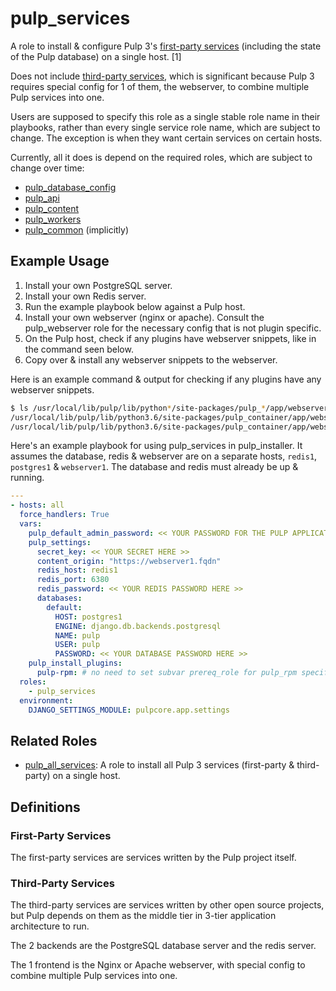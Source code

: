 pulp_services
=============

A role to install & configure Pulp 3's [first-party services](#first-party-services)
(including the state of the Pulp database) on a single host. [1]

Does not include [third-party services](#third-party-services), which is
significant because Pulp 3 requires special config for 1 of them, the webserver,
to combine multiple Pulp services into one.

Users are supposed to specify this role as a single stable role name
in their playbooks, rather than every single service role name, which
are subject to change. The exception is when they want certain services
on certain hosts.

Currently, all it does is depend on the required roles, which are
subject to change over time:

- [pulp_database_config](../../roles/pulp_database_config)
- [pulp_api](../../roles/pulp_api)
- [pulp_content](../../roles/pulp_content)
- [pulp_workers](../../roles/pulp_workers)
- [pulp_common](../../helper_roles/pulp_common) (implicitly)

Example Usage
-------------

1. Install your own PostgreSQL server.
2. Install your own Redis server.
3. Run the example playbook below against a Pulp host.
4. Install your own webserver (nginx or apache). Consult the pulp_webserver role for
   the necessary config that is not plugin specific.
5. On the Pulp host, check if any plugins have webserver snippets, like in the command seen below.
6. Copy over & install any webserver snippets to the webserver.

Here is an example command & output for checking if any plugins have any webserver snippets.

```bash
$ ls /usr/local/lib/pulp/lib/python*/site-packages/pulp_*/app/webserver_snippets/{apache.conf,nginx.conf}
/usr/local/lib/pulp/lib/python3.6/site-packages/pulp_container/app/webserver_snippets/apache.conf
/usr/local/lib/pulp/lib/python3.6/site-packages/pulp_container/app/webserver_snippets/nginx.conf
```

Here's an example playbook for using pulp_services in pulp_installer. It assumes the database, redis & webserver are on a separate hosts, `redis1`, `postgres1` & `webserver1`. The database and redis must already be up & running.

```yaml
---
- hosts: all
  force_handlers: True
  vars:
    pulp_default_admin_password: << YOUR PASSWORD FOR THE PULP APPLICATION HERE >>
    pulp_settings:
      secret_key: << YOUR SECRET HERE >>
      content_origin: "https://webserver1.fqdn"
      redis_host: redis1
      redis_port: 6380
      redis_password: << YOUR REDIS PASSWORD HERE >>
      databases:
        default:
          HOST: postgres1
          ENGINE: django.db.backends.postgresql
          NAME: pulp
          USER: pulp
          PASSWORD: << YOUR DATABASE PASSWORD HERE >>
    pulp_install_plugins:
      pulp-rpm: # no need to set subvar prereq_role for pulp_rpm specifically
  roles:
    - pulp_services
  environment:
    DJANGO_SETTINGS_MODULE: pulpcore.app.settings
```

Related Roles
-------------

- [pulp_all_services](../pulp_all_services/): A role to install all Pulp 3
services (first-party & third-party) on a single host.

Definitions
-----------

### First-Party Services

The first-party services are services written by the Pulp project itself.

### Third-Party Services

The third-party services are services written by other open source projects, but
Pulp depends on them as the middle tier in 3-tier application architecture to
run.

The 2 backends are the PostgreSQL database server and the redis server.

The 1 frontend is the Nginx or Apache webserver, with special config to combine
multiple Pulp services into one.
